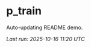 # p_train

Auto-updating README demo.

<!--START_SECTION:status-->
_Last run: 2025-10-16 11:20 UTC_
<!--END_SECTION:status-->




























































































































































































































































































































































































































































































































































































































































































































































































































































































































































































































































































































































































































































